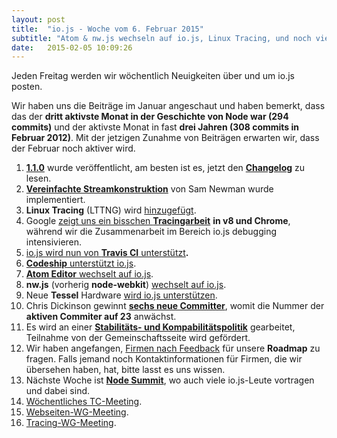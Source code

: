 ```yaml
---
layout: post
title:  "io.js - Woche vom 6. Februar 2015"
subtitle: "Atom & nw.js wechseln auf io.js, Linux Tracing, und noch viel mehr."
date:   2015-02-05 10:09:26
---
```

Jeden Freitag werden wir wöchentlich Neuigkeiten über und um io.js posten.

Wir haben uns die Beiträge im Januar angeschaut und haben bemerkt, dass das der **dritt aktivste Monat in der Geschichte von Node war (294 commits)** und der aktivste Monat in fast **drei Jahren (308 commits in Februar 2012)**. Mit der jetzigen Zunahme von Beiträgen erwarten wir, dass der Februar noch aktiver wird.

1. [**1.1.0**](https://iojs.org/dist/v1.1.0/) wurde veröffentlicht, am besten ist es, jetzt den [**Changelog**](https://github.com/iojs/io.js/blob/v1.x/CHANGELOG.md#2015-02-03-version-110-chrisdickinson) zu lesen.
2. [**Vereinfachte Streamkonstruktion**](https://github.com/iojs/io.js/commit/50daee7243a3f987e1a28d93c43f913471d6885a) von Sam Newman wurde implementiert.
3. **Linux Tracing** (LTTNG) wird [hinzugefügt](https://github.com/iojs/io.js/pull/702).
4. Google [zeigt uns ein bisschen **Tracingarbeit**](https://github.com/iojs/io.js/issues/671#issuecomment-73191538) **in v8 und Chrome**, während wir die Zusammenarbeit im Bereich io.js debugging intensivieren.
5. [io.js wird nun von **Travis CI** unterstützt](http://docs.travis-ci.com/user/build-environment-updates/2015-02-03/)**.**
6. [**Codeship** unterstützt io.js](https://codeship.com/documentation/languages/nodejs/#iojs).
7. [**Atom Editor** wechselt auf io.js](https://github.com/atom/atom/releases/tag/v0.177.0).
8. **nw.js** (vorherig **node-webkit**) [wechselt auf io.js](https://github.com/nwjs/nw.js/issues/2742).
9. Neue **Tessel** Hardware [wird io.js unterstützen](http://blog.technical.io/post/110115579867/upcoming-hardware-from-technical-machine).
10. Chris Dickinson gewinnt [**sechs neue Committer**](https://github.com/iojs/io.js/issues/680#issuecomment-73089691), womit die Nummer der **aktiven Commiter auf 23** anwächst.
11. Es wird an einer [**Stabilitäts- und Kompabilitätspolitik**](https://github.com/iojs/io.js/issues/725) gearbeitet, Teilnahme von der Gemeinschaftsseite wird gefördert.
12. Wir haben angefangen, [Firmen nach Feedback](https://github.com/iojs/roadmap/issues/13) für unsere **Roadmap** zu fragen. Falls jemand noch Kontaktinformationen für Firmen, die wir übersehen haben, hat, bitte lasst es uns wissen.
13. Nächste Woche ist [**Node Summit**](http://nodesummit.com/), wo auch viele io.js-Leute vortragen und dabei sind.
14. [Wöchentliches TC-Meeting](https://www.youtube.com/watch?v=IhXa2FmtBI4).
15. [Webseiten-WG-Meeting](https://www.youtube.com/watch?v=SBJaXUA0lSY).
16. [Tracing-WG-Meeting](https://www.youtube.com/watch?v=Oar2yB5SPtA).
